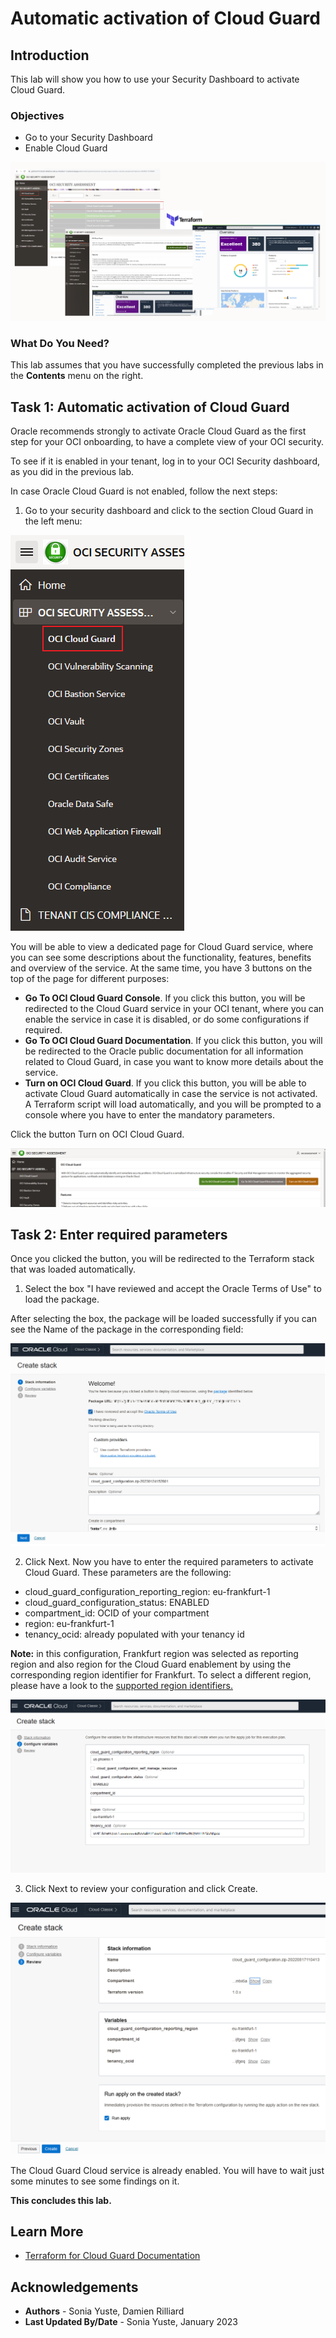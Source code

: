 # Automatic activation of Cloud Guard

## Introduction
This lab will show you how to use your Security Dashboard to activate Cloud Guard.

### Objectives
* Go to your Security Dashboard
* Enable Cloud Guard

 ![Diagram](./images/diagram.png "Diagram")

### What Do You Need?
This lab assumes that you have successfully completed the previous labs in the **Contents** menu on the right.

## Task 1: Automatic activation of Cloud Guard
Oracle recommends strongly to activate Oracle Cloud Guard as the first step for your OCI onboarding, to have a complete view of your OCI security.

To see if it is enabled in your tenant, log in to your OCI Security dashboard, as you did in the previous lab.  

In case Oracle Cloud Guard is not enabled, follow the next steps:

1. Go to your security dashboard and click to the section Cloud Guard in the left menu:

  ![Click Cloud Guard section](./images/select-cloud-guard.png "Click Cloud Guard section")

  You will be able to view a dedicated page for Cloud Guard service, where you can see some descriptions about the functionality, features, benefits and overview of the service. At the same time, you have 3 buttons on the top of the page for different purposes:

  * **Go To OCI Cloud Guard Console**. If you click this button, you will be redirected to the Cloud Guard service in your OCI tenant, where you can enable the service in case it is disabled, or do some configurations if required.
  * **Go To OCI Cloud Guard Documentation**. If you click this button, you will be redirected to the Oracle public documentation for all information related to Cloud Guard, in case you want to know more details about the service.
  * **Turn on OCI Cloud Guard**. If you click this button, you will be able to activate Cloud Guard automatically in case the service is not activated. A Terraform script will load automatically, and you will be prompted to a console where you have to enter the mandatory parameters.

Click the button Turn on OCI Cloud Guard.

![Turn on Cloud Guard](./images/turn-on.png "Turn on Cloud Guard")

## Task 2: Enter required parameters

Once you clicked the button, you will be redirected to the Terraform stack that was loaded automatically. 

1. Select the box "I have reviewed and accept the Oracle Terms of Use" to load the package.

  After selecting the box, the package will be loaded successfully if you can see the Name of the package in the corresponding field:

  ![Terraform stack loaded](./images/terraform-script.png "Terraform stack loaded")

2. Click Next. Now you have to enter the required parameters to activate Cloud Guard. These parameters are the following:

* cloud\_guard\_configuration\_reporting\_region: eu-frankfurt-1
* cloud\_guard\_configuration\_status: ENABLED
* compartment\_id: OCID of your compartment
* region: eu-frankfurt-1
* tenancy\_ocid: already populated with your tenancy id

**Note:** in this configuration, Frankfurt region was selected as reporting region and also region for the Cloud Guard enablement by using the corresponding region identifier for Frankfurt. To select a different region, please have a look to the [supported region identifiers.](https://docs.oracle.com/en-us/iaas/Content/General/Concepts/regions.htm)

  ![Cloud Guard configuration](./images/cloud-guard-config.png "Cloud Guard configuration")

3. Click Next to review your configuration and click Create. 

  ![Create](./images/create.png "Create")

The Cloud Guard Cloud service is already enabled. You will have to wait just some minutes to see some findings on it.

**This concludes this lab.**

## Learn More
* [Terraform for Cloud Guard Documentation](https://registry.terraform.io/providers/oracle/oci/latest/docs/resources/cloud_guard_cloud_guard_configuration)


## Acknowledgements
* **Authors** - Sonia Yuste, Damien Rilliard
* **Last Updated By/Date** - Sonia Yuste, January 2023
